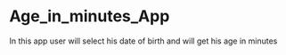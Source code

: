 # Age_in_minutes_App
In this app user will select his date of birth and will get his age in minutes
